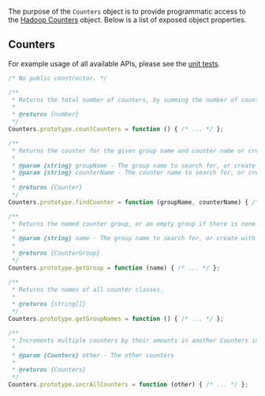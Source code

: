 The purpose of the `Counters` object is to provide programmatic access to the [Hadoop Counters][hadoop-counters] object.
Below is a list of exposed object properties.

## Counters

For example usage of all available APIs, please see the [unit tests][hadoop-counters-tests].

```javascript
/* No public constructor. */

/**
 * Returns the total number of counters, by summing the number of counters in each group.
 *
 * @returns {number}
 */
Counters.prototype.countCounters = function () { /* ... */ };

/**
 * Returns the counter for the given group name and counter name or creates a new one.
 *
 * @param {string} groupName - The group name to search for, or create with
 * @param {string} counterName - The counter name to search for, or create with
 *
 * @returns {Counter}
 */
Counters.prototype.findCounter = function (groupName, counterName) { /* ... */ };

/**
 * Returns the named counter group, or an empty group if there is none with the specified name.
 *
 * @param {string} name - The group name to search for, or create with
 *
 * @returns {CounterGroup}
 */
Counters.prototype.getGroup = function (name) { /* ... */ };

/**
 * Returns the names of all counter classes.
 *
 * @returns {string[]}
 */
Counters.prototype.getGroupNames = function () { /* ... */ };

/**
 * Increments multiple counters by their amounts in another Counters instance.
 *
 * @param {Counters} other - The other counters
 *
 * @returns {Counters}
 */
Counters.prototype.incrAllCounters = function (other) { /* ... */ };
```

[hadoop-counters]: http://hadoop.apache.org/docs/r1.0.4/api/org/apache/hadoop/mapreduce/Counters.html
[hadoop-counters-tests]: https://github.com/apigee/lembos/blob/master/src/test/resources/node_modules/HadoopInternalITest-testCounters/index.js
